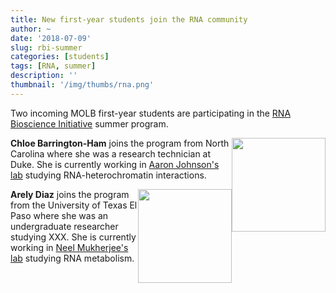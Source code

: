 ```yaml
---
title: New first-year students join the RNA community
author: ~
date: '2018-07-09'
slug: rbi-summer
categories: [students]
tags: [RNA, summer]
description: ''
thumbnail: '/img/thumbs/rna.png'
---
```


Two incoming MOLB first-year students are participating in the [RNA Bioscience Initiative](http://rnabio.co) summer program.

<!--more-->

<img src="/img/students/chloe.png" style="float: right" width="150px"/>

**Chloe Barrington-Ham** joins the program from North Carolina where she was a research technician at Duke. She is currently working in [Aaron Johnson's lab](https://www.ajlab.org/) studying RNA-heterochromatin interactions.

<img src="/img/students/arely.png" style="float: right" width="150px"/>

**Arely Diaz** joins the program from the University of Texas El Paso where she was an undergraduate researcher studying XXX. She is currently working in [Neel Mukherjee's lab](https://nmukherjee.github.io/index.html) studying RNA metabolism.